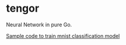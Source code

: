 # tengor
Neural Network in pure Go.

[Sample code to train mnist classification model](https://github.com/minami14/tengor/blob/master/cmd/sample/main.go)
